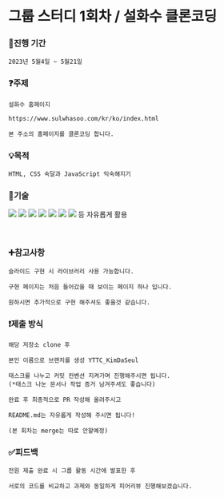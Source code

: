 # 그룹 스터디 1회차 / 설화수 클론코딩

### :calendar:진행 기간

```
2023년 5월4일 ~ 5월21일 
```

### :question:주제

```
설화수 홈페이지 

https://www.sulwhasoo.com/kr/ko/index.html

본 주소의 홈페이지를 클론코딩 합니다. 
```

### :bulb:목적

```
HTML, CSS 숙달과 JavaScript 익숙해지기
```

### :wrench:기술 

<img src="https://img.shields.io/badge/html5-E34F26?style=flat&logo=html5&logoColor=white"/></a>
<img src="https://img.shields.io/badge/css3-1572B6?style=flat&logo=css3&logoColor=white"/></a>
<img src="https://img.shields.io/badge/sass-CC6699?style=flat&logo=sass&logoColor=white"/></a>
<img src="https://img.shields.io/badge/javascript-F7DF1E?style=flat&logo=javascript&logoColor=white"/></a>
<img src="https://img.shields.io/badge/react-61DAFB?style=flat&logo=react&logoColor=white"/></a>
<img src="https://img.shields.io/badge/webpack-8DD6F9?style=flat&logo=webpack&logoColor=white"/></a>
<img src="https://img.shields.io/badge/vercel-000000?style=flat&logo=vercel&logoColor=white"/></a>
등 자유롭게 활용 

<br>

### :heavy_plus_sign:참고사항 
```
슬라이드 구현 시 라이브러리 사용 가능합니다. 

구현 페이지는 처음 들어갔을 때 보이는 페이지 하나 입니다. 

원하시면 추가적으로 구현 해주셔도 좋을것 같습니다. 
```

### :exclamation:제출 방식 
```
해당 저장소 clone 후 

본인 이름으로 브랜치를 생성 YTTC_KimDaSeul

태스크를 나누고 커밋 컨벤션 지켜가며 진행해주시면 됩니다.
(*태스크 나눈 문서나 작업 증거 남겨주셔도 좋습니다)

완료 후 최종적으로 PR 작성해 올려주시고

README.md는 자유롭게 작성해 주시면 됩니다! 

(본 회차는 merge는 따로 안할예정) 

```

### :white_check_mark:피드백 
```
전원 제출 완료 시 그룹 활동 시간에 발표한 후 

서로의 코드를 비교하고 과제와 동일하게 피어리뷰 진행해보겠습니다. 
```
